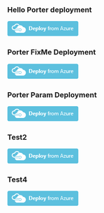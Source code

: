 ### Hello Porter deployment

<a href="https://portal.azure.com/#create/Microsoft.Template/uri/https%3A%2F%2Fraw.githubusercontent.com%2Fstevebelton%2Fporter%2Fmain%2Ftest.json" target="_blank"><img src="https://raw.githubusercontent.com/endjin/CNAB.Quickstarts/master/images/Deploy-from-Azure.png"/></a>

### Porter FixMe Deployment

<a href="https://portal.azure.com/#create/Microsoft.Template/uri/https%3A%2F%2Fraw.githubusercontent.com%2Fstevebelton%2Fporter%2Fmain%2Farmtest.json" target="_blank"><img src="https://raw.githubusercontent.com/endjin/CNAB.Quickstarts/master/images/Deploy-from-Azure.png"/></a>

### Porter Param Deployment

<a href="https://portal.azure.com/#create/Microsoft.Template/uri/https%3A%2F%2Fraw.githubusercontent.com%2Fstevebelton%2Fporter%2Fmain%2Fparamdeploy.json" target="_blank"><img src="https://raw.githubusercontent.com/endjin/CNAB.Quickstarts/master/images/Deploy-from-Azure.png"/></a>

### Test2

<a href="https://portal.azure.com/#create/Microsoft.Template/uri/https%3A%2F%2Fraw.githubusercontent.com%2Fstevebelton%2Fporter%2Fmain%2Ftest2.json" target="_blank"><img src="https://raw.githubusercontent.com/endjin/CNAB.Quickstarts/master/images/Deploy-from-Azure.png"/></a>


### Test4

<a href="https://portal.azure.com/#create/Microsoft.Template/uri/https%3A%2F%2Fraw.githubusercontent.com%2Fstevebelton%2Fporter%2Fmain%2Ftest4.json" target="_blank"><img src="https://raw.githubusercontent.com/endjin/CNAB.Quickstarts/master/images/Deploy-from-Azure.png"/></a>
